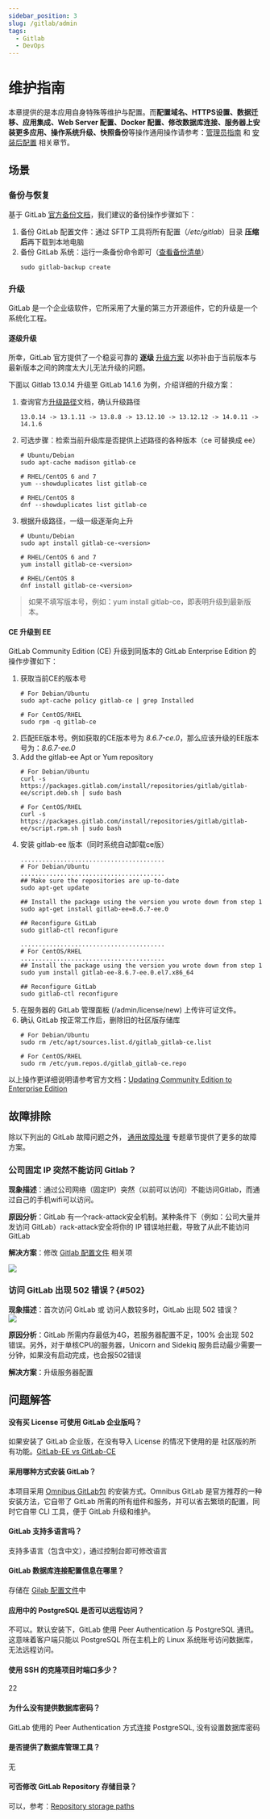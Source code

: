 ```yaml
---
sidebar_position: 3
slug: /gitlab/admin
tags:
  - Gitlab
  - DevOps
---
```


# 维护指南

本章提供的是本应用自身特殊等维护与配置。而**配置域名、HTTPS设置、数据迁移、应用集成、Web Server 配置、Docker 配置、修改数据库连接、服务器上安装更多应用、操作系统升级、快照备份**等操作通用操作请参考：[管理员指南](../administrator) 和 [安装后配置](../install/setup/) 相关章节。

## 场景

### 备份与恢复

基于 GitLab [官方备份文档](https://docs.gitlab.com/omnibus/settings/backups.html)，我们建议的备份操作步骤如下：

1. 备份 GitLab 配置文件：通过 SFTP 工具将所有配置（*/etc/gitlab*）目录 **压缩后**再下载到本地电脑
2. 备份 GitLab 系统：运行一条备份命令即可（[查看备份清单](https://docs.gitlab.com/ce/raketasks/backup_restore.html#creating-a-backup-of-the-gitlab-system)）
   ``` shell
   sudo gitlab-backup create
   ```

### 升级

GitLab 是一个企业级软件，它所采用了大量的第三方开源组件，它的升级是一个系统化工程。  

#### 逐级升级

所幸，GitLab 官方提供了一个稳妥可靠的 **逐级** [升级方案](https://docs.gitlab.com/omnibus/update/README.html#updating-using-the-official-repositories) 以弥补由于当前版本与最新版本之间的跨度太大儿无法升级的问题。

下面以 Gitlab 13.0.14 升级至 GitLab 14.1.6 为例，介绍详细的升级方案：  

1. 查询官方[升级路径](https://docs.gitlab.com/ee/update/index.html#upgrade-paths)文档，确认升级路径
   ```
   13.0.14 -> 13.1.11 -> 13.8.8 -> 13.12.10 -> 13.12.12 -> 14.0.11 -> 14.1.6
   ```

2. 可选步骤：检索当前升级库是否提供上述路径的各种版本（ce 可替换成 ee）
   ```
   # Ubuntu/Debian
   sudo apt-cache madison gitlab-ce

   # RHEL/CentOS 6 and 7
   yum --showduplicates list gitlab-ce

   # RHEL/CentOS 8
   dnf --showduplicates list gitlab-ce
   ```

3. 根据升级路径，一级一级逐渐向上升
   ```
   # Ubuntu/Debian
   sudo apt install gitlab-ce-<version>

   # RHEL/CentOS 6 and 7
   yum install gitlab-ce-<version>

   # RHEL/CentOS 8
   dnf install gitlab-ce-<version>
   ```

> 如果不填写版本号，例如：yum install gitlab-ce，即表明升级到最新版本。


#### CE 升级到 EE

GitLab Community Edition (CE) 升级到同版本的 GitLab Enterprise Edition 的操作步骤如下：

1. 获取当前CE的版本号
   ```
   # For Debian/Ubuntu
   sudo apt-cache policy gitlab-ce | grep Installed

   # For CentOS/RHEL
   sudo rpm -q gitlab-ce
   ```
2. 匹配EE版本号。例如获取的CE版本号为 *8.6.7-ce.0*，那么应该升级的EE版本号为：*8.6.7-ee.0*
3. Add the gitlab-ee Apt or Yum repository
   ```
   # For Debian/Ubuntu
   curl -s https://packages.gitlab.com/install/repositories/gitlab/gitlab-ee/script.deb.sh | sudo bash

   # For CentOS/RHEL
   curl -s https://packages.gitlab.com/install/repositories/gitlab/gitlab-ee/script.rpm.sh | sudo bash
   ```
4. 安装 gitlab-ee 版本（同时系统自动卸载ce版）
   ```
   ........................................
   # For Debian/Ubuntu
   ........................................
   ## Make sure the repositories are up-to-date
   sudo apt-get update

   ## Install the package using the version you wrote down from step 1
   sudo apt-get install gitlab-ee=8.6.7-ee.0

   ## Reconfigure GitLab
   sudo gitlab-ctl reconfigure
   
   ........................................
   # For CentOS/RHEL
   ........................................
   ## Install the package using the version you wrote down from step 1
   sudo yum install gitlab-ee-8.6.7-ee.0.el7.x86_64

   ## Reconfigure GitLab
   sudo gitlab-ctl reconfigure
   ```
5. 在服务器的 GitLab 管理面板 (/admin/license/new) 上传许可证文件。
6. 确认 GitLab 按正常工作后，删除旧的社区版存储库
   ```
   # For Debian/Ubuntu
   sudo rm /etc/apt/sources.list.d/gitlab_gitlab-ce.list

   # For CentOS/RHEL
   sudo rm /etc/yum.repos.d/gitlab_gitlab-ce.repo
   ```
以上操作更详细说明请参考官方文档：[Updating Community Edition to Enterprise Edition](https://docs.gitlab.com/omnibus/update/README.html#updating-community-edition-to-enterprise-edition)


## 故障排除

除以下列出的 GitLab 故障问题之外， [通用故障处理](../troubleshoot) 专题章节提供了更多的故障方案。  

### 公司固定 IP 突然不能访问 Gitlab？

**现象描述**：通过公司网络（固定IP）突然（以前可以访问）不能访问Gitlab，而通过自己的手机wifi可以访问。   

**原因分析**：GitLab 有一个rack-attack安全机制。某种条件下（例如：公司大量并发访问 GitLab）rack-attack安全将你的 IP 错误地拦截，导致了从此不能访问 GitLab   

**解决方案**：修改 [Gitlab 配置文件](../gitlab#path) 相关项

![](https://libs.websoft9.com/Websoft9/DocsPicture/zh/gitlab/gitlab-attachip-websoft9.png)


### 访问 GitLab 出现 502 错误？{#502}

**现象描述**：首次访问 GitLab 或 访问人数较多时，GitLab 出现 502 错误？   
![](https://libs.websoft9.com/Websoft9/DocsPicture/en/gitlab/gitlab-502-websoft9.png)

**原因分析**：GitLab 所需内存最低为4G，若服务器配置不足，100% 会出现 502 错误。另外，对于单核CPU的服务器，Unicorn and Sidekiq 服务启动最少需要一分钟，如果没有启动完成，也会报502错误   

**解决方案**：升级服务器配置




## 问题解答

#### 没有买 License 可使用 GitLab 企业版吗？

如果安装了 GitLab 企业版，在没有导入 License 的情况下使用的是 社区版的所有功能。[GitLab-EE vs GitLab-CE](https://about.gitlab.com/install/ce-or-ee/)

#### 采用哪种方式安装 GitLab？

本项目采用 [Omnibus GitLab包](https://gitlab.com/gitlab-org/omnibus-gitlab) 的安装方式。Omnibus GitLab 是官方推荐的一种安装方法，它自带了 GitLab 所需的所有组件和服务，并可以省去繁琐的配置，同时它自带 CLI 工具，便于 GitLab 升级和维护。

#### GitLab 支持多语言吗？

支持多语言（包含中文），通过控制台即可修改语言

#### GitLab 数据库连接配置信息在哪里？

存储在 [Gilab 配置文件](../gitlab#path)中

#### 应用中的 PostgreSQL 是否可以远程访问？

不可以。默认安装下，GitLab 使用 Peer Authentication 与 PostgreSQL 通讯。这意味着客户端只能以 PostgreSQL 所在主机上的 Linux 系统账号访问数据库，无法远程访问。

#### 使用 SSH 的克隆项目时端口多少？

22

#### 为什么没有提供数据库密码？

GitLab 使用的 Peer Authentication 方式连接 PostgreSQL, 没有设置数据库密码

#### 是否提供了数据库管理工具？

无

#### 可否修改 GitLab Repository 存储目录？

可以，参考：[Repository storage paths](https://docs.gitlab.com/ee/administration/repository_storage_paths.html)